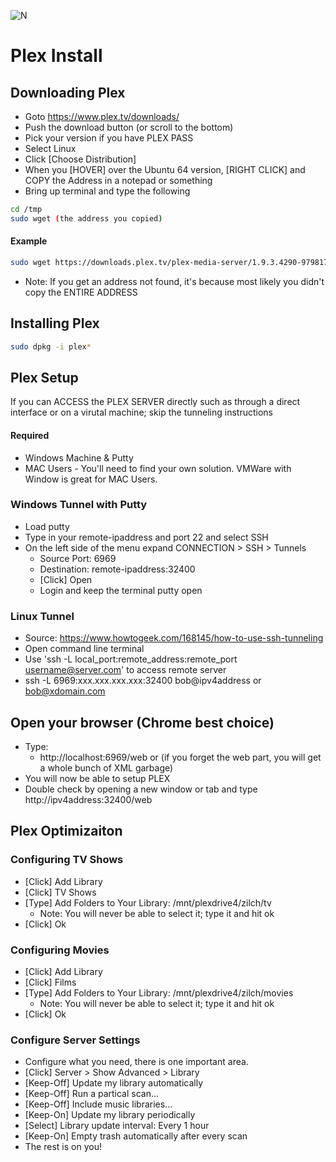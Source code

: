 ![N](https://preview.ibb.co/gdXE0m/Snip20171029_22.png)

# Plex Install

## Downloading Plex
- Goto https://www.plex.tv/downloads/
- Push the download button (or scroll to the bottom)
- Pick your version if you have PLEX PASS
- Select Linux
- Click [Choose Distribution]
- When you [HOVER] over the Ubuntu 64 version, [RIGHT CLICK] and COPY the Address in a notepad or something
- Bring up terminal and type the following

```sh
cd /tmp 
sudo wget (the address you copied)
```

#### Example

```sh
sudo wget https://downloads.plex.tv/plex-media-server/1.9.3.4290-9798172d4/plexmediaserver_1.9.3.4290-9798172d4_amd64.deb
```

- Note: If you get an address not found, it's because most likely you didn't copy the ENTIRE ADDRESS

## Installing Plex

```sh
sudo dpkg -i plex*
```

## Plex Setup

If you can ACCESS the PLEX SERVER directly such as through a direct interface or on a virutal machine; skip the tunneling instructions

#### Required
- Windows Machine & Putty
- MAC Users - You'll need to find your own solution.  VMWare with Window is great for MAC Users.

### Windows Tunnel with Putty
- Load putty
- Type in your remote-ipaddress and port 22 and select SSH
- On the left side of the menu expand CONNECTION > SSH > Tunnels
  - Source Port: 6969
  - Destination: remote-ipaddress:32400
  - [Click] Open
  - Login and keep the terminal putty open

### Linux Tunnel 
- Source: https://www.howtogeek.com/168145/how-to-use-ssh-tunneling
- Open command line terminal
- Use 'ssh -L local_port:remote_address:remote_port username@server.com' to access remote server
- ssh -L 6969:xxx.xxx.xxx.xxx:32400 bob@ipv4address or bob@xdomain.com

## Open your browser (Chrome best choice)
- Type: 
  - http://localhost:6969/web or (if you forget the web part, you will get a whole bunch of XML garbage)
- You will now be able to setup PLEX
- Double check by opening a new window or tab and type http://ipv4address:32400/web

## Plex Optimizaiton

### Configuring TV Shows 
- [Click] Add Library
- [Click] TV Shows
- [Type] Add Folders to Your Library: /mnt/plexdrive4/zilch/tv
  - Note: You will never be able to select it; type it and hit ok
- [Click] Ok

### Configuring Movies 
- [Click] Add Library
- [Click] Films
- [Type] Add Folders to Your Library: /mnt/plexdrive4/zilch/movies
  - Note: You will never be able to select it; type it and hit ok
- [Click] Ok

### Configure Server Settings
- Configure what you need, there is one important area.
- [Click] Server > Show Advanced > Library
- [Keep-Off] Update my library automatically
- [Keep-Off] Run a partical scan...
- [Keep-Off] Include music libraries...
- [Keep-On] Update my library periodically
- [Select] Library update interval: Every 1 hour
- [Keep-On] Empty trash automatically after every scan
- The rest is on you!
